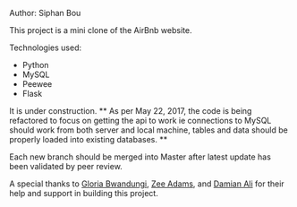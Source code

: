 Author: Siphan Bou

This project is a mini clone of the AirBnb website.

Technologies used:
* Python
* MySQL
* Peewee
* Flask

It is under construction.
** As per May 22, 2017, the code is being refactored to focus on getting the api to work ie connections to MySQL should work from both server and local machine,
tables and data should be properly loaded into existing databases. **

Each new branch should be merged into Master after latest update has been validated by peer review.

A special thanks to [Gloria Bwandungi](https://github.com/nappybrainiac), [Zee Adams](https://github.com/WaBlueKey), and [Damian Ali](https://github.com/DamianAli) for their help and support in building this project.
